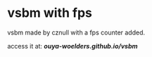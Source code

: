 # vsbm with fps
vsbm made by cznull with a fps counter added.

access it at:
***ouya-woelders.github.io/vsbm***
